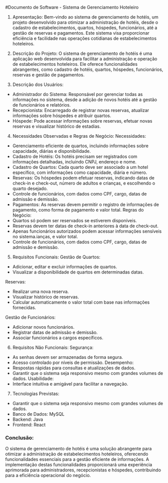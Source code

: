 #Documento de Software - Sistema de Gerenciamento Hoteleiro

1. Apresentação:
Bem-vindo ao sistema de gerenciamento de hotéis, um projeto desenvolvido para otimizar a administração de hotéis, desde o cadastro de estabelecimentos, quartos, hóspedes, funcionários, até a gestão de reservas e pagamentos. Este sistema visa proporcionar eficiência e facilidade nas operações cotidianas de estabelecimentos hoteleiros.

2. Descrição do Projeto:
O sistema de gerenciamento de hotéis é uma aplicação web desenvolvida para facilitar a administração e operação de estabelecimentos hoteleiros. Ele oferece funcionalidades abrangentes, como cadastro de hotéis, quartos, hóspedes, funcionários, reservas e gestão de pagamentos.

3. Descrição dos Usuários:
- Administrador do Sistema: Responsável por gerenciar todas as informações no sistema, desde a adição de novos hotéis até a gestão de funcionários e relatórios.
- Recepcionista: Encarregado de registrar novas reservas, atualizar informações sobre hóspedes e atribuir quartos.
- Hóspede: Pode acessar informações sobre reservas, efetuar novas reservas e visualizar histórico de estadias.
4. Necessidades Observadas e Regras de Negócio:
Necessidades:
- Gerenciamento eficiente de quartos, incluindo informações sobre capacidade, diárias e disponibilidade.
 - Cadastro de Hotéis: Os hotéis precisam ser registrados com informações detalhadas, incluindo CNPJ, endereço e nome.
 - Cadastro de Quartos: Cada quarto deve ser associado a um hotel específico, com informações como capacidade, diária e número.
 - Reservas: Os hóspedes podem efetuar reservas, indicando datas de check-in e check-out, número de adultos e crianças, e escolhendo o quarto desejado.
- Controle de funcionários, com dados como CPF, cargo, datas de admissão e demissão.
- Pagamentos: As reservas devem permitir o registro de informações de pagamento, como forma de pagamento e valor total.
Regras do Negócio:
- Quartos só podem ser reservados se estiverem disponíveis.
- Reservas devem ter datas de check-in anteriores à data de check-out.
- Apenas funcionários autorizados podem acessar informações sensíveis no sistema.ianças, e valor total.
- Controle de funcionários, com dados como CPF, cargo, datas de admissão e demissão.
5. Requisitos Funcionais:
Gestão de Quartos:
- Adicionar, editar e excluir informações de quartos.
- Visualizar a disponibilidade de quartos em determinadas datas.

Reservas:
- Realizar uma nova reserva.
- Visualizar histórico de reservas.
- Calcular automaticamente o valor total com base nas informações fornecidas.

Gestão de Funcionários:
- Adicionar novos funcionários.
- Registrar datas de admissão e demissão.
- Associar funcionários a cargos específicos.

6. Requisitos Não Funcionais:
Segurança:
- As senhas devem ser armazenadas de forma segura.
- Acesso controlado por níveis de permissão.
Desempenho:
- Respostas rápidas para consultas e atualizações de dados.
 - Garantir que o sistema seja responsivo mesmo com grandes volumes de dados.
Usabilidade:
- Interface intuitiva e amigável para facilitar a navegação.

7. Tecnologias Previstas:
- Garantir que o sistema seja responsivo mesmo com grandes volumes de dados.
 - Banco de Dados: MySQL
- Backend: Java
- Frontend: React

### Conclusão:

O sistema de gerenciamento de hotéis é uma solução abrangente para otimizar a administração de estabelecimentos hoteleiros, oferecendo funcionalidades essenciais para a gestão eficiente de informações. A implementação destas funcionalidades proporcionará uma experiência aprimorada para administradores, recepcionistas e hóspedes, contribuindo para a eficiência operacional do negócio.

